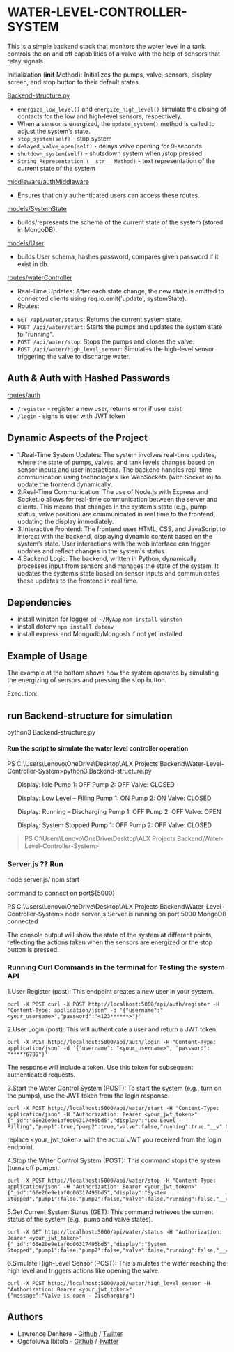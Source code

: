 # WATER-LEVEL-CONTROLLER-SYSTEM

This is a simple backend stack that monitors the water level in a tank, controls the on and off capabilities of a valve with the help of sensors that relay signals.

Initialization (__init__ Method):
Initializes the pumps, valve, sensors, display screen, and stop button to their default states.

[Backend-structure.py](./Backend-structure.py)
* `energize_low_level()` and `energize_high_level()` simulate the closing of contacts for the low and high-level sensors, respectively.
* When a sensor is energized, the `update_system()` method is called to adjust the system’s state.
* `stop_system(self)` - stop system
* `delayed_valve_open(self)` - delays valve opening for 9-seconds
* `shutdown_system(self)` - shutsdown system when /stop pressed
* `String Representation (__str__ Method)` -  text representation of the current state of the system


[middleware/authMiddleware](./middleware/authMiddleware.js)
 - Ensures that only authenticated users can access these routes.

[models/SystemState](./models/SystemState.js)
 - builds/represents the schema of the current state of the system (stored in MongoDB).

[models/User](./models/User.js)
 - builds User schema, hashes password, compares given password if it exist in db.

[routes/waterController](./routes/waterController.js)
- Real-Time Updates: After each state change, the new state is emitted to connected clients using req.io.emit('update', systemState).
- Routes:
* `GET /api/water/status`: Returns the current system state.
* `POST /api/water/start`: Starts the pumps and updates the system state to "running".
* `POST /api/water/stop`: Stops the pumps and closes the valve.
* `POST /api/water/high_level_sensor`: Simulates the high-level sensor triggering the valve to discharge water.

## Auth & Auth with Hashed Passwords
[routes/auth](./routes/auth.js)
* `/register` - register a new user, returns error if user exist
* `/login` - signs is user with JWT token

## Dynamic Aspects of the Project

- 1.Real-Time System Updates:
The system involves real-time updates, where the state of pumps, valves, and tank levels changes based on sensor inputs and user interactions.
The backend handles real-time communication using technologies like WebSockets (with Socket.io) to update the frontend dynamically.
- 2.Real-Time Communication:
The use of Node.js with Express and Socket.io allows for real-time communication between the server and clients.
This means that changes in the system’s state (e.g., pump status, valve position) are communicated in real time to the frontend, updating the display immediately.
- 3.Interactive Frontend:
The frontend uses HTML, CSS, and JavaScript to interact with the backend, displaying dynamic content based on the system’s state.
User interactions with the web interface can trigger updates and reflect changes in the system's status.
- 4.Backend Logic:
The backend, written in Python, dynamically processes input from sensors and manages the state of the system.
It updates the system’s state based on sensor inputs and communicates these updates to the frontend in real time.

## Dependencies
* install winston for logger `cd ~/MyApp` `npm install winston`
* install dotenv `npm install dotenv`
* install express and Mongodb/Mongosh if not yet installed

## Example of Usage

The example at the bottom shows how the system operates by simulating the energizing of sensors and pressing the stop button.

Execution:

## run Backend-structure for simulation

 python3 Backend-structure.py

<h4>Run the script to simulate the water level controller operation</h4>
PS C:\Users\Lenovo\OneDrive\Desktop\ALX Projects Backend\Water-Level-Controller-System>python3 Backend-structure.py
<ul>
Display: Idle
Pump 1: OFF
Pump 2: OFF
Valve: CLOSED
</ul>
<ul>
Display: Low Level – Filling
Pump 1: ON
Pump 2: ON
Valve: CLOSED
</ul>
<ul>
Display: Running – Discharging
Pump 1: OFF
Pump 2: OFF
Valve: OPEN
</ul>
<ul>
Display: System Stopped
Pump 1: OFF
Pump 2: OFF
Valve: CLOSED
</ul>

>PS C:\Users\Lenovo\OneDrive\Desktop\ALX Projects Backend\Water-Level-Controller-System>

### Server.js ?? Run

node server.js/ npm start

 command to connect on port${5000}

PS C:\Users\Lenovo\OneDrive\Desktop\ALX Projects Backend\Water-Level-Controller-System> node server.js
Server is running on port 5000
MongoDB connected

The console output will show the state of the system at different points, reflecting the actions taken when the sensors are energized or the stop button is pressed.

### Running Curl Commands in the terminal for Testing the system API

1.User Register (post): This endpoint creates a new user in your system.
```
curl -X POST curl -X POST http://localhost:5000/api/auth/register -H "Content-Type: application/json" -d '{"username":"<your_username>","password":"<123******>"}'
```
2.User Login (post): This will authenticate a user and return a JWT token.
```
curl -X POST http://localhost:5000/api/auth/login -H "Content-Type: application/json" -d '{"username": "<your_username>", "password": "*****6789"}'
```
The response will include a token. Use this token for subsequent authenticated requests.

3.Start the Water Control System (POST): To start the system (e.g., turn on the pumps), use the JWT token from the login response.
```
curl -X POST http://localhost:5000/api/water/start -H "Content-Type: application/json" -H "Authorization: Bearer <your_jwt_token>"
{"_id":"66e20e9e1af0d06317495bd5","display":"Low Level - Filling","pump1":true,"pump2":true,"valve":false,"running":true,"__v":0}
```
replace <your_jwt_token> with the actual JWT you received from the login endpoint.

4.Stop the Water Control System (POST): This command stops the system (turns off pumps).
```
curl -X POST http://localhost:5000/api/water/stop -H "Content-Type: application/json" -H "Authorization: Bearer <your_jwt_token>"
{"_id":"66e20e9e1af0d06317495bd5","display":"System Stopped","pump1":false,"pump2":false,"valve":false,"running":false,"__v":0}
```
5.Get Current System Status (GET): This command retrieves the current status of the system (e.g., pump and valve states).
```
curl -X GET http://localhost:5000/api/water/status -H "Authorization: Bearer <your_jwt_token>"
{"_id":"66e20e9e1af0d06317495bd5","display":"System Stopped","pump1":false,"pump2":false,"valve":false,"running":false,"__v":0}
```
6.Simulate High-Level Sensor (POST): This simulates the water reaching the high level and triggers actions like opening the valve.
```
curl -X POST http://localhost:5000/api/water/high_level_sensor -H "Authorization: Bearer <your_jwt_token>"
{"message":"Valve is open - Discharging"}
```
## Authors

- Lawrence Denhere - [Github](https://github.com/Law93D) / [Twitter](https://x.com/LawDen93)
- Ogofoluwa Ibitola - [Github](https://github.com/folujam) / [Twitter](https://x.com/ogofoluwa)

